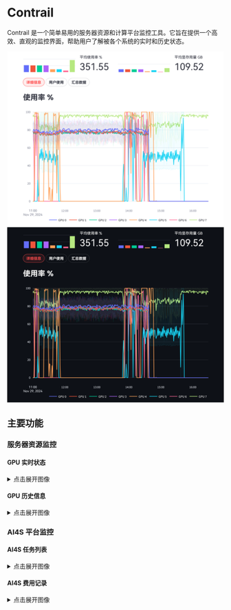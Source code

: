 # Contrail

Contrail 是一个简单易用的服务器资源和计算平台监控工具。它旨在提供一个高效、直观的监控界面，帮助用户了解被各个系统的实时和历史状态。

![overview](assets/img/overview_light.png#gh-light-mode-only)
![overview](assets/img/overview_dark.png#gh-dark-mode-only)

## 主要功能

### 服务器资源监控

#### GPU 实时状态

<details>
<summary>点击展开图像</summary>

![realtime monitor](assets/gif/realtime_light.gif#gh-light-mode-only)
![realtime monitor](assets/gif/realtime_dark.gif#gh-dark-mode-only)

</details>


#### GPU 历史信息

<details>
<summary>点击展开图像</summary>

![history monitor](assets/gif/history_light.gif#gh-light-mode-only)
![history monitor](assets/gif/history_dark.gif#gh-dark-mode-only)

</details>


### AI4S 平台监控

#### AI4S 任务列表

<details>
<summary>点击展开图像</summary>

![ai4s tasks](assets/img/ai4s_task_light.png#gh-light-mode-only)
![ai4s tasks](assets/img/ai4s_task_dark.png#gh-dark-mode-only)

</details>


#### AI4S 费用记录

<details>
<summary>点击展开图像</summary>

![ai4s fee](assets/img/ai4s_fee_light.png#gh-light-mode-only)
![ai4s fee](assets/img/ai4s_fee_dark.png#gh-dark-mode-only)

</details>